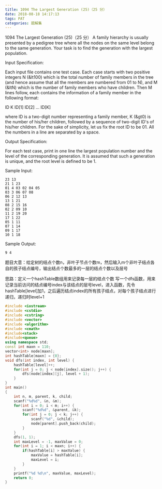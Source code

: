 ```yaml
---
title: 1094 The Largest Generation (25)（25 分）
date: 2018-08-18 14:17:13
tags: PAT
categories: 题解集
---
```


1094 The Largest Generation (25)（25 分）
A family hierarchy is usually presented by a pedigree tree where all the nodes on the same level belong to the same generation. Your task is to find the generation with the largest population.

Input Specification:

Each input file contains one test case. Each case starts with two positive integers N (&lt100) which is the total number of family members in the tree (and hence assume that all the members are numbered from 01 to N), and M (&ltN) which is the number of family members who have children. Then M lines follow, each contains the information of a family member in the following format:

ID K ID[1] ID[2] ... ID[K]

where ID is a two-digit number representing a family member, K (&gt0) is the number of his/her children, followed by a sequence of two-digit ID's of his/her children. For the sake of simplicity, let us fix the root ID to be 01. All the numbers in a line are separated by a space.

Output Specification:

For each test case, print in one line the largest population number and the level of the corresponding generation. It is assumed that such a generation is unique, and the root level is defined to be 1.

Sample Input:
```
23 13
21 1 23
01 4 03 02 04 05
03 3 06 07 08
06 2 12 13
13 1 21
08 2 15 16
02 2 09 10
11 2 19 20
17 1 22
05 1 11
07 1 14
09 1 17
10 1 18
```
Sample Output:
```
9 4
```
题目大意：给定树的结点个数n，非叶子节点个数m，然后输入m个非叶子结点各自的孩子结点编号，输出结点个数最多的一层的结点个数以及层号

思路：定义一个hashTable数组用来记录每一层的结点个数
写一个dfs函数，用来记录当前访问的结点编号index与该结点的层号level，进入函数，先令hashTable[level]加1，之后遍历结点index的所有孩子结点，对每个孩子结点进行递归，递归时level+1
```cpp
#include <iostream>
#include <cstdio>
#include <cstring>
#include <vector>
#include <algorithm>
#include <cmath>
#include<stack>
#include<queue>
using namespace std;
const int maxn = 110;
vector<int> node[maxn];
int hashTable[maxn] = {0};
void dfs(int index, int level) {
    hashTable[level]++;
    for(int j = 0; j < node[index].size(); j++) {
        dfs(node[index][j], level + 1);
    }
}
int main()
{
    int n, m, parent, k, child;
    scanf("%d%d", &n, &m);
    for(int i = 0; i < m; i++) {
        scanf("%d%d", &parent, &k);
        for(int j = 0; j < k; j++) {
            scanf("%d", &child);
            node[parent].push_back(child);
        }
    }
    dfs(1, 1);
    int maxLevel = -1, maxValue = 0;
    for(int i = 1; i < maxn; i++) {
        if(hashTable[i] > maxValue) {
            maxValue = hashTable[i];
            maxLevel = i;
        }
    }
    printf("%d %d\n", maxValue, maxLevel);
    return 0;
}

```